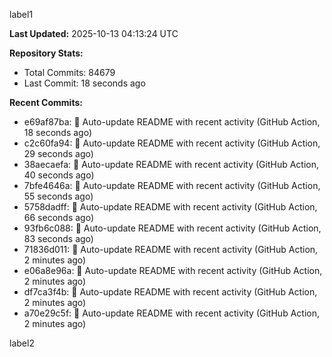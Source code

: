 
label1 
<!-- ACTIVITY_START -->
**Last Updated:** 2025-10-13 04:13:24 UTC

**Repository Stats:**
- Total Commits: 84679
- Last Commit: 18 seconds ago

**Recent Commits:**
- e69af87ba: 🤖 Auto-update README with recent activity (GitHub Action, 18 seconds ago)
- c2c60fa94: 🤖 Auto-update README with recent activity (GitHub Action, 29 seconds ago)
- 38aecaefa: 🤖 Auto-update README with recent activity (GitHub Action, 40 seconds ago)
- 7bfe4646a: 🤖 Auto-update README with recent activity (GitHub Action, 55 seconds ago)
- 5758dadff: 🤖 Auto-update README with recent activity (GitHub Action, 66 seconds ago)
- 93fb6c088: 🤖 Auto-update README with recent activity (GitHub Action, 83 seconds ago)
- 71836d011: 🤖 Auto-update README with recent activity (GitHub Action, 2 minutes ago)
- e06a8e96a: 🤖 Auto-update README with recent activity (GitHub Action, 2 minutes ago)
- df7ca3f4b: 🤖 Auto-update README with recent activity (GitHub Action, 2 minutes ago)
- a70e29c5f: 🤖 Auto-update README with recent activity (GitHub Action, 2 minutes ago)
<!-- ACTIVITY_END -->

label2
